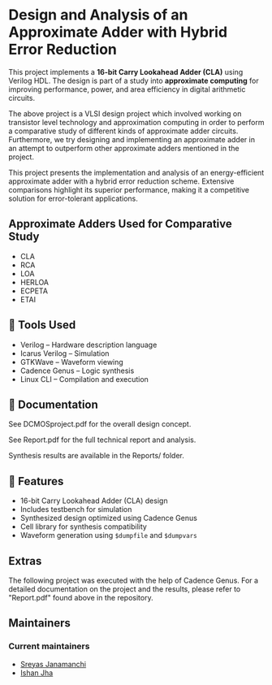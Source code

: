 # Design and Analysis of an Approximate Adder with Hybrid Error Reduction

This project implements a **16-bit Carry Lookahead Adder (CLA)** using Verilog HDL. The design is part of a study into **approximate computing** for improving performance, power, and area efficiency in digital arithmetic circuits.

The above project is a VLSI design project which involved working on transistor 
level technology and approximation computing in order to perform a comparative 
study of different kinds of approximate adder circuits. Furthermore, we try 
designing and implementing an approximate adder in an attempt to outperform other
approximate adders mentioned in the project.

This project presents the implementation and analysis of an energy-efficient approximate 
adder with a hybrid error reduction scheme. Extensive comparisons highlight its superior 
performance, making it a competitive solution for error-tolerant applications.

## Approximate Adders Used for Comparative Study

- CLA
- RCA
- LOA
- HERLOA
- ECPETA
- ETAI

## 🔧 Tools Used

- Verilog – Hardware description language
- Icarus Verilog – Simulation
- GTKWave – Waveform viewing
- Cadence Genus – Logic synthesis
- Linux CLI – Compilation and execution

## 📄 Documentation
See DCMOSproject.pdf for the overall design concept.

See Report.pdf for the full technical report and analysis.

Synthesis results are available in the Reports/ folder.

## 🚀 Features

- 16-bit Carry Lookahead Adder (CLA) design
- Includes testbench for simulation
- Synthesized design optimized using Cadence Genus
- Cell library for synthesis compatibility
- Waveform generation using `$dumpfile` and `$dumpvars`

## Extras

The following project was executed with the help of Cadence Genus. For a detailed 
documentation on the project and the results, please refer to "Report.pdf"
found above in the repository. 


## Maintainers


### Current maintainers

- [Sreyas Janamanchi](https://www.linkedin.com/in/sreyas-janamanchi-932569261/)
- [Ishan Jha](https://www.linkedin.com/in/ishan-jha-768912255/)


